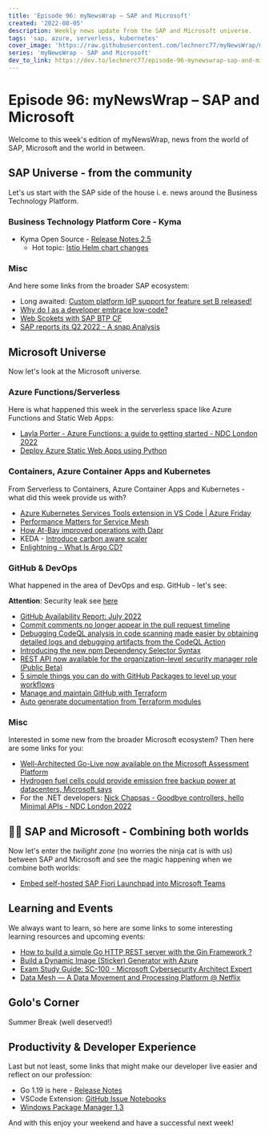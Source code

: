```yaml
---
title: 'Episode 96: myNewsWrap – SAP and Microsoft'
created: '2022-08-05'
description: Weekly news update from the SAP and Microsoft universe.
tags: 'sap, azure, serverless, kubernetes'
cover_image: 'https://raw.githubusercontent.com/lechnerc77/myNewsWrap/main/episodes/cover-images/episode096small.png'
series: 'myNewsWrap - SAP and Microsoft'
dev_to_link: https://dev.to/lechnerc77/episode-96-mynewswrap-sap-and-microsoft-421l
---
```


# Episode 96: myNewsWrap – SAP and Microsoft

Welcome to this week's edition of myNewsWrap, news from the world of SAP, Microsoft and the world in between.

## SAP Universe - from the community

Let's us start with the SAP side of the house i. e. news around the Business Technology Platform.

### Business Technology Platform Core - Kyma

* Kyma Open Source - [Release Notes 2.5](https://kyma-project.io/blog/2022/8/2/release-notes-25)
  * Hot topic: [Istio Helm chart changes](https://kyma-project.io/blog/2022/8/2/release-notes-25#istio-helm-chart-changes)

### Misc

And here some links from the broader SAP ecosystem:

* Long awaited: [Custom platform IdP support for feature set B released!](https://blogs.sap.com/2022/08/01/custom-platform-idp-support-for-feature-set-b-released/)
* [Why do I as a developer embrace low-code?](https://blogs.sap.com/2022/08/04/why-do-i-as-a-developer-embrace-low-code/)
* [Web Scokets with SAP BTP CF](https://btp.udina.de/development/websocket.html)
* [SAP reports its Q2 2022 - A snap Analysis](https://aheadcrm.blogspot.com/2022/07/sap-reports-its-q2-2022-snap-analysis.html)

## Microsoft Universe

Now let's look at the Microsoft universe.

### Azure Functions/Serverless

Here is what happened this week in the serverless space like Azure Functions and Static Web Apps:

* [Layla Porter - Azure Functions: a guide to getting started - NDC London 2022](https://youtu.be/hy_GWqjia3U)
* [Deploy Azure Static Web Apps using Python](https://dev.to/azure/deploy-azure-static-web-apps-using-python-1hn7)

### Containers, Azure Container Apps and Kubernetes

From Serverless to Containers, Azure Container Apps and Kubernetes - what did this week provide us with?

* [Azure Kubernetes Services Tools extension in VS Code | Azure Friday](https://youtu.be/V-y2r8DmmrE)
* [Performance Matters for Service Mesh](https://systemsapproach.substack.com/p/performance-matters-for-service-mesh)
* [How At-Bay improved operations with Dapr](https://www.cncf.io/case-studies/at-bay/)
* KEDA - [Introduce carbon aware scaler](https://github.com/kedacore/keda/issues/3467)
* [Enlightning - What Is Argo CD?](https://youtu.be/fQ9846hRiFo)

### GitHub & DevOps

What happened in the area of DevOps and esp. GitHub - let's see:

**Attention**: Security leak see [here](https://twitter.com/stephenlacy/status/1554697077430505473?s=21&t=bnd2RClgFcnAgbUkAAeI6A)

* [GitHub Availability Report: July 2022](https://github.blog/2022-08-03-github-availability-report-july-2022/)
* [Commit comments no longer appear in the pull request timeline](https://github.blog/changelog/2022-08-04-commit-comments-no-longer-appear-in-the-pull-request-timeline/)
* [Debugging CodeQL analysis in code scanning made easier by obtaining detailed logs and debugging artifacts from the CodeQL Action](https://github.blog/changelog/2022-08-01-debugging-codeql-analysis-in-code-scanning-made-easier-by-obtaining-detailed-logs-and-debugging-artifacts-from-the-codeql-action/)
* [Introducing the new npm Dependency Selector Syntax](https://github.blog/changelog/2022-08-03-introducing-the-new-npm-dependency-selector-syntax/)
* [REST API now available for the organization-level security manager role (Public Beta)](https://github.blog/changelog/2022-08-01-rest-api-now-available-for-the-organization-level-security-manager-role-public-beta/)
* [5 simple things you can do with GitHub Packages to level up your workflows](https://github.blog/2022-08-04-5-simple-things-you-can-do-with-github-packages-to-level-up-your-workflows/)
* [Manage and maintain GitHub with Terraform](https://dev.to/pwd9000/manage-and-maintain-github-with-terraform-2k86)
* [Auto generate documentation from Terraform modules](https://dev.to/pwd9000/auto-generate-documentation-from-terraform-modules-42bl)

### Misc

Interested in some new from the broader Microsoft ecosystem? Then here are some links for you:

* [Well-Architected Go-Live now available on the Microsoft Assessment Platform](https://techcommunity.microsoft.com/t5/azure-migration-and/well-architected-go-live-now-available-on-the-microsoft/ba-p/3521561)
* [Hydrogen fuel cells could provide emission free backup power at datacenters, Microsoft says](https://news.microsoft.com/innovation-stories/hydrogen-fuel-cells-could-provide-emission-free-backup-power-at-datacenters-microsoft-says/)
* For the .NET developers: [Nick Chapsas - Goodbye controllers, hello Minimal APIs - NDC London 2022](https://youtu.be/hPpvlKLeYYA)

## 🐱‍👤 SAP and Microsoft - Combining both worlds

Now let's enter the _twilight zone_ (no worries the ninja cat is with us) between SAP and Microsoft and see the magic happening when we combine both worlds:

* [Embed self-hosted SAP Fiori Launchpad into Microsoft Teams](https://blogs.sap.com/2022/08/02/embed-self-hosted-sap-fiori-launchpad-into-microsoft-teams/)

## Learning and Events

We always want to learn, so here are some links to some interesting learning resources and upcoming events:

* [How to build a simple Go HTTP REST server with the Gin Framework ?](https://www.practical-go-lessons.com/post/how-to-build-a-simple-go-http-rest-server-with-the-gin-framework-cbil2tiranas70neqlag)
* [Build a Dynamic Image (Sticker) Generator with Azure](https://youtu.be/JVulJtDktjk)
* [Exam Study Guide: SC-100 - Microsoft Cybersecurity Architect Expert](https://zimmergren.net/exam-study-guide-sc100-microsoft-cybersecurity-architect-expert/)
* [Data Mesh — A Data Movement and Processing Platform @ Netflix](https://netflixtechblog.com/data-mesh-a-data-movement-and-processing-platform-netflix-1288bcab2873)

## Golo's Corner

Summer Break (well deserved!)

## Productivity & Developer Experience

Last but not least, some links that might make our developer live easier and reflect on our profession:

* Go 1.19 is here - [Release Notes](https://go.dev/doc/go1.19)
* VSCode Extension: [GitHub Issue Notebooks](https://marketplace.visualstudio.com/items?itemName=ms-vscode.vscode-github-issue-notebooks)
* [Windows Package Manager 1.3](https://devblogs.microsoft.com/commandline/windows-package-manager-1-3/)

And with this enjoy your weekend and have a successful next week!
